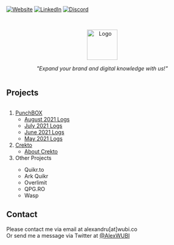 [![Website][website-shield]][website-url]
[![LinkedIn][linkedin-shield]][linkedin-url]
[![Discord][discord-shield]][discord-url]


<br />
<p align="center">
  <a href="https://WUBI.CO/">
    <img src="[https://i.imgur.com/11ul9mK.png](https://i.imgur.com/11ul9mK.png)" alt="Logo" width="auto" height="80">
  </a>

  <p align="center">
    <i>"Expand your brand and digital knowledge with us!"</i>
  </p>
</p>



<!-- TABLE OF CONTENTS -->
  <summary><h2 style="display: inline-block">Projects</h2></summary>
  <ol>
    <li>
      <a href="https://github.com/porcul/PunchBOX">PunchBOX</a>
      <ul>
        <li><a href="https://github.com/porcul/PunchBOX/tree/main/August%202021%20Logs">August 2021 Logs</a></li>
        <li><a href="https://github.com/porcul/PunchBOX/tree/main/July%202021%20Logs">July 2021 Logs</a></li>
        <li><a href="https://github.com/porcul/PunchBOX/tree/main/June%202021%20Logs">June 2021 Logs</a></li>
        <li><a href="https://github.com/porcul/PunchBOX/tree/main/May%202021%20Logs">May 2021 Logs</a></li>
      </ul>
    </li>
    <li>
      <a href="https://github.com/porcul/crekto">Crekto</a>
      <ul>
        <li><a href="https://github.com/porcul/crekto/blob/main/README.md">About Crekto</a></li>
      </ul>
    </li>
    <li>Other Projects</li>
      <ul>
        <li>Quikr.to</li>
        <li>Ark Quikr</li>
        <li>Overlimit</li>
        <li>QPG.RO</li>
        <li>Wasp</li>
      </ul>
  </ol>

<!-- CONTACT -->
## Contact
Please contact me via email at alexandru[at]wubi.co <br>
Or send me a message via Twitter at [@AlexWUBI](https://twitter.com/AlexWUBI)


<!-- MARKDOWN LINKS & IMAGES -->
<!-- https://www.markdownguide.org/basic-syntax/#reference-style-links -->
[linkedin-shield]: https://img.shields.io/badge/-LinkedIn-black.svg?style=for-the-badge&logo=linkedin&colorB=555
[linkedin-url]: https://linkedin.com/in/coserea-alexandru
[discord-shield]: https://img.shields.io/discord/287260416416022529?label=DISCORD&style=for-the-badge
[discord-url]: https://discord.com/invite/wubi
[website-shield]: https://img.shields.io/badge/WEBSITE-grey?style=for-the-badge
[website-url]: https://wubi.co/
